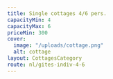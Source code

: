 ```yaml
---
title: Single cottages 4/6 pers.
capacityMin: 4
capacityMax: 6
priceMin: 300
cover:
  image: "/uploads/cottage.png"
  alt: cottage
layout: CottagesCategory
route: nl/gites-indiv-4-6
---
```


